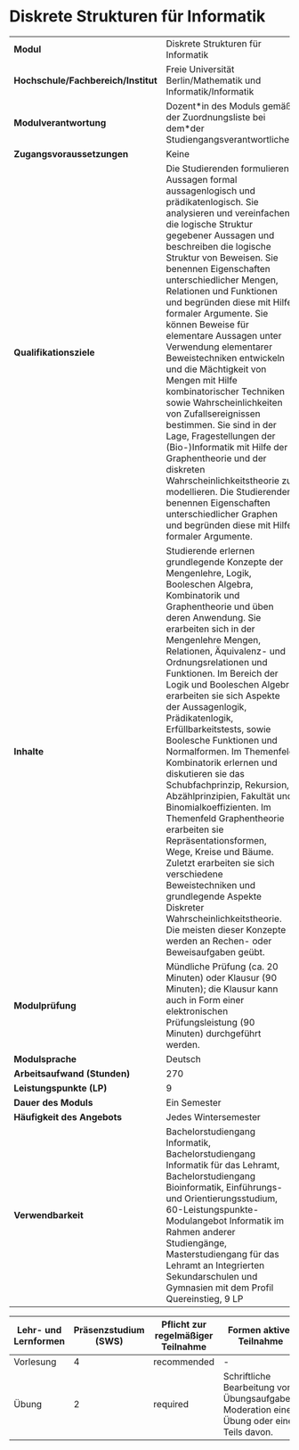 # Diskrete Strukturen für Informatik

| | |
|-|-|
|**Modul**                           | Diskrete Strukturen für Informatik |
|**Hochschule/Fachbereich/Institut** | Freie Universität Berlin/Mathematik und Informatik/Informatik |
|**Modulverantwortung**              | Dozent\*in des Moduls gemäß der Zuordnungsliste bei dem\*der Studiengangsverantwortlichen |
|**Zugangsvoraussetzungen**          | Keine |
|**Qualifikationsziele**             | Die Studierenden formulieren Aussagen formal aussagenlogisch und prädikatenlogisch. Sie analysieren und vereinfachen die logische Struktur gegebener Aussagen und beschreiben die logische Struktur von Beweisen. Sie benennen Eigenschaften unterschiedlicher Mengen, Relationen und Funktionen und begründen diese mit Hilfe formaler Argumente. Sie können Beweise für elementare Aussagen unter Verwendung elementarer Beweistechniken entwickeln und die Mächtigkeit von Mengen mit Hilfe kombinatorischer Techniken sowie Wahrscheinlichkeiten von Zufallsereignissen bestimmen. Sie sind in der Lage, Fragestellungen der (Bio-)Informatik mit Hilfe der Graphentheorie und der diskreten Wahrscheinlichkeitstheorie zu modellieren. Die Studierenden benennen Eigenschaften unterschiedlicher Graphen und begründen diese mit Hilfe formaler Argumente. |
|**Inhalte**                         | Studierende erlernen grundlegende Konzepte der Mengenlehre, Logik, Booleschen Algebra, Kombinatorik und Graphentheorie und üben deren Anwendung. Sie erarbeiten sich in der Mengenlehre Mengen, Relationen, Äquivalenz- und Ordnungsrelationen und Funktionen. Im Bereich der Logik und Booleschen Algebra erarbeiten sie sich Aspekte der Aussagenlogik, Prädikatenlogik, Erfüllbarkeitstests, sowie Boolesche Funktionen und Normalformen. Im Themenfeld Kombinatorik erlernen und diskutieren sie das Schubfachprinzip, Rekursion, Abzählprinzipien, Fakultät und Binomialkoeffizienten. Im Themenfeld Graphentheorie erarbeiten sie Repräsentationsformen, Wege, Kreise und Bäume. Zuletzt erarbeiten sie sich verschiedene Beweistechniken und grundlegende Aspekte Diskreter Wahrscheinlichkeitstheorie. Die meisten dieser Konzepte werden an Rechen- oder Beweisaufgaben geübt. |
|**Modulprüfung**                    | Mündliche Prüfung (ca. 20 Minuten) oder Klausur (90 Minuten); die Klausur kann auch in Form einer elektronischen Prüfungsleistung (90 Minuten) durchgeführt werden. |
|**Modulsprache**                    | Deutsch |
|**Arbeitsaufwand (Stunden)**        | 270|
|**Leistungspunkte (LP)**            | 9 |
|**Dauer des Moduls**                | Ein Semester |
|**Häufigkeit des Angebots**         | Jedes Wintersemester |
|**Verwendbarkeit**                  | Bachelorstudiengang Informatik, Bachelorstudiengang Informatik für das Lehramt, Bachelorstudiengang Bioinformatik, Einführungs- und Orientierungsstudium, 60-Leistungspunkte-Modulangebot Informatik im Rahmen anderer Studiengänge, Masterstudiengang für das Lehramt an Integrierten Sekundarschulen und Gymnasien mit dem Profil Quereinstieg, 9 LP |

| Lehr- und Lernformen | Präsenzstudium <br> (SWS) | Pflicht zur regelmäßiger Teilnahme | Formen aktiver Teilnahme |
| ---------------------|---------------------------|------------------------------------|------------------------- |
| Vorlesung | 4 | recommended | - |
| Übung | 2 | required | Schriftliche Bearbeitung von Übungsaufgaben. Moderation einer Übung oder eines Teils davon. |
